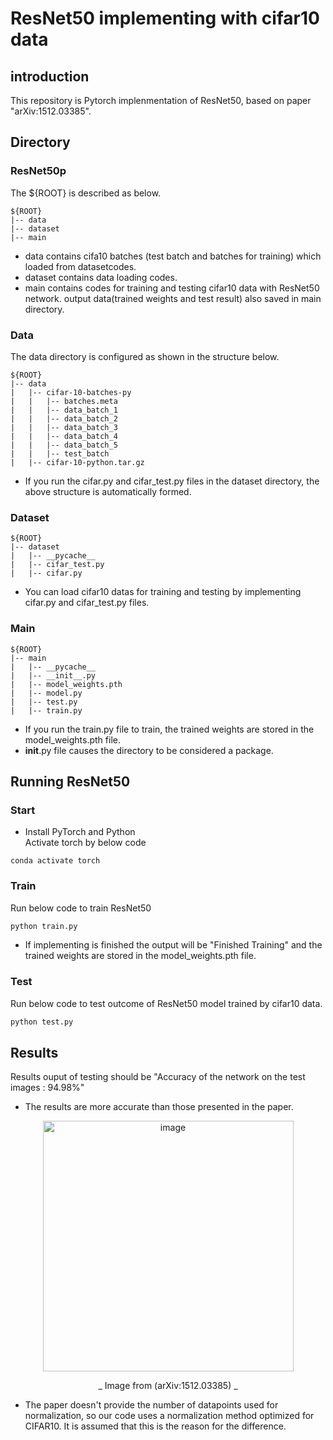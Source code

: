 # ResNet50 implementing with cifar10 data
  
## introduction
This repository is Pytorch implenmentation of ResNet50, based on paper "arXiv:1512.03385".
  
## Directory  
### ResNet50p  
  
The ${ROOT} is described as below.  
  
```
${ROOT}  
|-- data  
|-- dataset  
|-- main  
```
  
* data contains cifa10 batches (test batch and batches for training) which loaded from datasetcodes.  
* dataset contains data loading codes.  
* main contains codes for training and testing cifar10 data with ResNet50 network. output data(trained weights and test result) also saved in main directory.  
   
### Data   
The data directory is configured as shown in the structure below.  
  
```
${ROOT}  
|-- data  
|   |-- cifar-10-batches-py  
|   |   |-- batches.meta  
|   |   |-- data_batch_1  
|   |   |-- data_batch_2  
|   |   |-- data_batch_3  
|   |   |-- data_batch_4  
|   |   |-- data_batch_5  
|   |   |-- test_batch  
|   |-- cifar-10-python.tar.gz  
```
  
* If you run the cifar.py and cifar_test.py files in the dataset directory, the above structure is automatically formed.  

### Dataset  
  
```
${ROOT}  
|-- dataset  
|   |-- __pycache__  
|   |-- cifar_test.py  
|   |-- cifar.py  
```
  

* You can load cifar10 datas for training and testing by implementing cifar.py and cifar_test.py files.  

### Main  

```
${ROOT}  
|-- main  
|   |-- __pycache__  
|   |-- __init__.py  
|   |-- model_weights.pth  
|   |-- model.py  
|   |-- test.py  
|   |-- train.py  
```
  
 
* If you run the train.py file to train, the trained weights are stored in the model_weights.pth file.  
* __init__.py file causes the directory to be considered a package.  
    
## Running ResNet50  
### Start  
* Install PyTorch and Python  
Activate torch by below code
```
conda activate torch
```
  
### Train  
Run below code to train ResNet50  
```python
python train.py  
```
  
* If implementing is finished the output will be "Finished Training" and the trained weights are stored in the model_weights.pth file.  

### Test  
Run below code to test outcome of ResNet50 model trained by cifar10 data.  
```python
python test.py  
```

## Results  
Results ouput of testing should be "Accuracy of the network on the test images : 94.98%"  


* The results are more accurate than those presented in the paper.
  
<p align="center"><img width="401" alt="image" src="https://github.com/snuece20/Resnet50cifar10/assets/157671957/4908fb4f-377f-470f-a411-0bd0f953ca92"></p>  
<p align="center"> _ Image from (arXiv:1512.03385) _ </p>  


* The paper doesn't provide the number of datapoints used for normalization, so our code uses a normalization method optimized for CIFAR10. It is assumed that this is the reason for the difference.  


 


